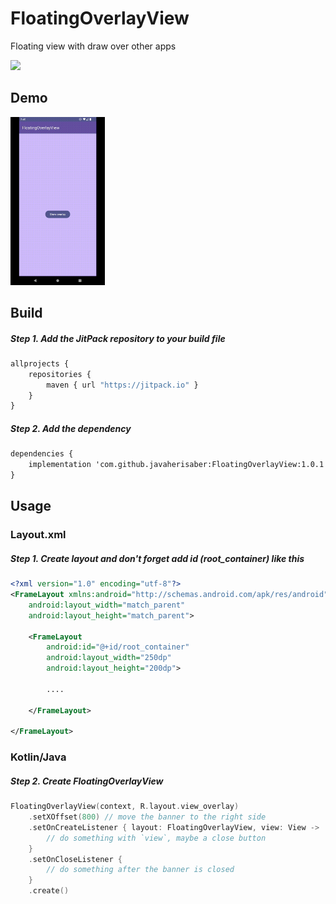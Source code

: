 # FloatingOverlayView
Floating view with draw over other apps

[![](https://jitpack.io/v/javaherisaber/FloatingOverlayView.svg)](https://jitpack.io/#javaherisaber/FloatingOverlayView)

## Demo
<div style="dispaly:flex">
    <img src="/demo.gif" width="30%">
</div>

## Build
##### Step 1. Add the JitPack repository to your build file
```bat
allprojects {
    repositories {
        maven { url "https://jitpack.io" }
    }
}
```

##### Step 2. Add the dependency
```bat
dependencies {
    implementation 'com.github.javaherisaber:FloatingOverlayView:1.0.1'
}
```

## Usage
### Layout.xml
##### Step 1. Create layout and don't forget add id (root_container) like this
```xml
<?xml version="1.0" encoding="utf-8"?>
<FrameLayout xmlns:android="http://schemas.android.com/apk/res/android"
    android:layout_width="match_parent"
    android:layout_height="match_parent">

    <FrameLayout
        android:id="@+id/root_container"
        android:layout_width="250dp"
        android:layout_height="200dp">

        ....

    </FrameLayout>

</FrameLayout>
```

### Kotlin/Java
##### Step 2. Create FloatingOverlayView
```kotlin
FloatingOverlayView(context, R.layout.view_overlay)
    .setXOffset(800) // move the banner to the right side
    .setOnCreateListener { layout: FloatingOverlayView, view: View ->
        // do something with `view`, maybe a close button
    }
    .setOnCloseListener {
        // do something after the banner is closed
    }
    .create()
```
